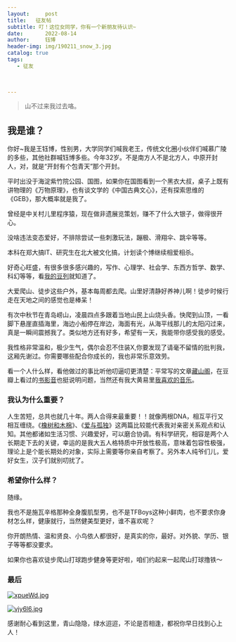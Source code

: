 ```yaml
---
layout:     post
title:   征友帖
subtitle: 叮！这位女同学，你有一个新朋友待认识~
date:       2022-08-14
author:     钰博
header-img: img/190211_snow_3.jpg
catalog: true
tags:
   - 征友
   
   

---
```


> 山不过来我过去咯。

## 我是谁？
你好~我是王钰博，性别男，大学同学们喊我老王，传统文化圈小伙伴们喊慕广陵的多些，其他社群喊钰博多些。今年32岁。不是南方人不是北方人，中原开封人，对，就是“开封有个包青天”那个开封。

平时出没于海淀紫竹院公园、国图，如果你在国图看到一个黑衣大叔，桌子上既有讲物理的《万物原理》，也有谈文学的《中国古典文心》，还有探索思维的《GEB》，那大概率就是我了。

曾经是中关村儿里程序猿，现在做非遗展览策划，赚不了什么大银子，做得很开心。

没啥违法变态爱好，不排除尝试一些刺激玩法，蹦极、滑翔伞、跳伞等等。

本科在郑大搞IT、研究生在北大被文化搞，计划读个博继续相爱相杀。

好奇心旺盛，有很多很多感兴趣的，写作、心理学、社会学、东西方哲学、数学、科幻等等，看[我的豆列](https://www.douban.com/people/Free_Runner/doulists/all)就知道了。

大爱爬山、徒步这些户外，基本每周都去爬。山里好清静好养神儿啊！徒步时候行走在天地之间的感觉也是棒呆！

有次中秋节在青岛崂山，凌晨四点多跟着当地山民上山烧头香。快爬到山顶，一看脚下悬崖直插海里，海边小船停在岸边，海面有光，从海平线那儿的太阳闪过来，真是一瞬间震撼我了。类似地方还有好多，希望有一天，我能带你感受我的感受。

我性格非常温和，极少生气，偶尔会忍不住装X,你要发现了请毫不留情的批判我，这厢先谢过。你需要哪些配合你成长的，我也非常乐意效劳。

看一个人什么样，看他做过的事比听他叨逼叨更清楚：平常写的文章[藏山阁](http://muguangling.com/)，在豆瓣上看过的[书影音](https://m.douban.com/people/42304869/subject_profile)也挺说明问题，当然还有我大黄易里[我喜欢的音乐](https://music.163.com/#/playlist?id=22571970&userid=31444726)。

### 我认为什么重要？
人生苦短，总共也就几十年。两人合得来最重要！！就像两根DNA，相互平行又相互缠绕。《[橡树和木棉](http://muguangling.com/2018/01/21/oak-and-kapok/)》、《[爱与孤独](https://www.douban.com/note/145740473/?_i=0489314zoKpE3t)》这两篇比较能代表我对亲密关系观点和认知。其他都诸如生活习惯、兴趣爱好，可以磨合协调。有科学研究，相容是两个人长期走下去的关键，幸运的是我大五人格特质中开放性极高，意味着包容性极强，理论上是个能长期处的对象，实际上需要等你亲自考察了。另外本人纯爷们儿，爱好女生，汉子们就别叨扰了。

### 希望你什么样？
随缘。

我也不是施瓦辛格那种全身腹肌型男，也不是TFBoys这种小鲜肉，也不要求你身材怎么样，健康就行，当然健美型更好，谁不喜欢呢？

你开朗热情、温和贤良、小鸟依人都很好，是真实的你，最好。对外貌、学历、银子等等都没要求。

如果你也喜欢徒步爬山打球跑步健身等更好啦，咱们约起来一起爬山打球撸铁～


### 最后
[![xpueWd.jpg](https://s1.ax1x.com/2022/09/17/xpueWd.jpg)](https://imgse.com/i/xpueWd)


[![vjy6l6.jpg](https://s1.ax1x.com/2022/09/13/vjy6l6.jpg)](https://imgse.com/i/vjy6l6)


感谢耐心看到这里，青山隐隐，绿水迢迢，不论是否相逢，都祝你早日找到心上人！ 


